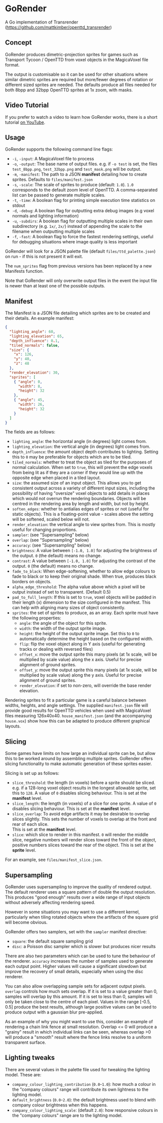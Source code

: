 # GoRender

A Go implementation of Transrender (https://github.com/mattkimber/openttd_transrender)

## Concept

GoRender produces dimetric-projection sprites for games such as Transport Tycoon / OpenTTD
from voxel objects in the MagicaVoxel file format.

The output is customisable so it can be used for other situations where
similar dimetric sprites are required but more/fewer degrees of rotation or different
sized sprites are needed. The defaults produce all files needed for both
8bpp and 32bpp OpenTTD sprites at 1x zoom, with masks.

## Video Tutorial

If you prefer to watch a video to learn how GoRender works, there is a short tutorial
[on YouTube](https://www.youtube.com/watch?v=kI1hpgqkK9I).

## Usage

GoRender supports the following command line flags:

* `-i`, `-input`: A MagicaVoxel file to process
* `-o`, `-output`: The base name of output files. e.g. if `-o test` is set, the files `test_8bpp.png`, `test_32bpp.png` and `test_mask.png` will be output.
* `-m`, `-manifest`: The path to a JSON **manifest** detailing how to create sprites. Defaults to `files/manifest.json`
* `-s`, `-scale`: The scale of sprites to produce (default: `1.0`). `1.0` corresponds to the default zoom level of OpenTTD. A comma-separated list can be passed to generate multiple scales.
* `-t`, `-time`: A boolean flag for printing simple execution time statistics on stdout
* `-d`, `-debug`: A boolean flag for outputting extra debug images (e.g voxel normals and lighting information)
* `-u`, `-subdirs`: A boolean flag for outputting multiple scales in their own subdirectory (e.g. `1x/`, `2x/`) instead of appending the scale to the filename when outputting multiple scales
* `-f`, `-fast`: A boolean flag to force the fastest rendering settings, useful for debugging situations where image quality is less important

GoRender will look for a JSON palette file (default `files/ttd_palette.json`) on run - if this
is not present it will exit.

The `num_sprites` flag from previous versions has been replaced by a new Manifests function.

Note that GoRender will only overwrite output files in the event the input file is newer than
at least one of the possible outputs.

## Manifest

The Manifest is a JSON file detailing which sprites are to be created and their details. An example manifest:

```json
{
  "lighting_angle": 60,
  "lighting_elevation": 65,
  "depth_influence": 0.1,
  "tiled_normals": false,
  "size": {
    "x": 126,
    "y": 40,
    "z": 48
  },
  "render_elevation": 30,
  "sprites": [
    { "angle": 0,
      "width": 8,
      "height": 32
    },
    { "angle": 45,
      "width": 26,
      "height": 32
    }
  ]
}
``` 

The fields are as follows:

* `lighting_angle`: the horizontal angle (in degrees) light comes from.
* `lighting_elevation`: the vertical angle (in degrees) light comes from.
* `depth_influence`: the amount object depth contributes to lighting. Setting this to `0` may be preferable for objects which are to be tiled.
* `tiled_normals`: whether to treat the object as tiled for the purposes of normal calculation. When set to `true`, this will prevent the edge 
   voxels from being lit as if they are a corner if they would line up with the opposite edge when placed in a tiled layout.
* `size`: the assumed size of an input object. This allows you to get consistent output across a variety of different
   input sizes, including the possibility of having "oversize" voxel objects to add details in places which would not
   overrun the rendering boundaries. Objects will be centred in the rendering area by length and width, but not by
   height.
* `soften_edges`: whether to antialias edges of sprites or not (useful for static objects). This is a floating-point
   value - scales above the setting will be softened, scaled below will not.
* `render_elevation`: the vertical angle to view sprites from. This is mostly useful for changing proportions.
* `sampler`: (see "Supersampling" below)
* `overlap`: (see "Supersampling" below)
* `accuracy`: (see "Supersampling" below)
* `brightness`: A value between `[-1.0, 1.0]` for adjusting the brightness of the output. `0` (the default) means no change.
* `contrast`: A value between `[-1.0, 1.0]` for adjusting the contrast of the output. `0` (the default) means no change.
* `fade_to_black`: When edge-softening, whether to allow edge colours to fade to black or to keep their original shade. When true, produces black borders on objects.
* `alpha_edge_threshold`: The alpha value above which a pixel will be output instead of set to transparent. (Default 0.5)
* `pad_to_full_length`: If this is set to `true`, voxel objects will be padded in their length (x) dimension to the size
   configured in the manifest. This can help with aligning many sizes of object consistently.
* `sprites`: the set of sprites to produce, as an array. Each sprite must have the following properties:
   * `angle`: the angle of the object for this sprite.
   * `width`: the width of the output sprite image.
   * `height`: the height of the output sprite image. Set this to `0` to automatically determine the height based on
               the configured width.
   * `flip`: flip the voxel object along in Y axis (useful for generating tracks or dealing with reversed files)
   * `offset_x`: move the output sprite this many pixels (at 1x scale, will be multiplied by scale value) along the x axis. Useful for precise alignment of ground sprites.
   * `offset_y`: move the output sprite this many pixels (at 1x scale, will be multiplied by scale value) along the y axis. Useful for precise alignment of ground sprites.
   * `render_elevation`: if set to non-zero, will override the base render elevation.
   
Rendering sprites to fit a particular game is a careful balance between widths, heights, and angle settings. The
supplied `manifest.json` file will provide good results for OpenTTD vehicles when used with MagicaVoxel files
measuring 126x40x40. `house_manifest.json` (and the accompanying `house.vox`) show how this can be adapted to
produce different graphical layouts.      

## Slicing

Some games have limits on how large an individual sprite can be, but allow this to be worked around by
assembling multiple sprites. GoRender offers slicing functionality to make automatic generation of these
sprites easier.

Slicing is set up as follows:

* `slice_threshold`: the length (in voxels) before a sprite should be sliced. e.g. if a 128-long voxel object
                     results in the longest allowable sprite, set this to `128`. A value of `0` disables
                     slicing behaviour. This is set at the **manifest** level.
* `slice_length`: the length (in voxels) of a slice for one sprite. A value of `0` disables
                  slicing behaviour. This is set at the **manifest** level.
* `slice_overlap`: To avoid edge artifacts it may be desirable to overlap slices slightly. This sets
                   the number of voxels to overlap at the front and rear of each slice.      
                   This is set at the **manifest** level.            
* `slice`: which slice to render in this manifest. `0` will render the middle slice, negative numbers
           will render slices toward the front of the object, positive numbers slices toward the rear
           of the object. This is set at the **sprite** level.
           
For an example, see `files/manifest_slice.json`.

## Supersampling

GoRender uses supersampling to improve the quality of rendered output. The default renderer uses a square pattern
of double the output resolution. This produces "good enough" results over a wide range of input objects without
adversely affecting rendering speed.

However in some situations you may want to use a different kernel, particularly when tiling rotated objects where
the artifacts of the square grid will become obvious.

GoRender offers two samplers, set with the `sampler` manifest directive:

* `square`: the default square sampling grid
* `disc`: a Poisson disc sampler which is slower but produces nicer results

There are also two parameters which can be used to tune the behaviour of the renderer. `accuracy` increases the number
of samples used to generate each output point. Higher values will cause a significant slowdown but improve the recovery
of small details, especially when using the disc renderer.

You can also allow overlapping sample sets for adjacent output pixels. `overlap` controls how much sets overlap. If it
is set to a value greater than 0, samples will overlap by this amount. If it is set to less than 0, samples will only
be taken close to the centre of each pixel. Values in the range [-0.5, 0.5] produce the best results, although large
positive values can be used to produce output with a gaussian blur pre-applied. 

As an example of why you might want to use this, consider an example of rendering a chain link fence at small
resolution. Overlap <= 0 will produce a "grainy" result in which individual links can be seen, whereas overlap >0 will 
produce a "smooth" result where the fence links resolve to a uniform transparent surface.

## Lighting tweaks

There are several values in the palette file used for tweaking the lighting
model. These are:

* `company_colour_lighting_contribution` (`0.0`-`1.0`): how much a colour in the "company colours" range will contribute its own lightness to the lighting model.
* `default_brightness` (`0.0`-`2.0`): the default brightness used to blend with company colour brightness when this happens. 
* `company_colour_lighting_scale`: (default `2.0`): how responsive colours in the "company colours" range are to the lighting model.
